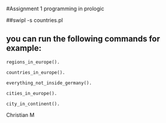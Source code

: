 #Assignment 1 programming in prologic

##swipl -s countries.pl


## you can run the following commands for example:
    regions_in_europe().

    countries_in_europe().
    
    everything_not_inside_germany().

    cities_in_europe().

    city_in_continent().

Christian M
